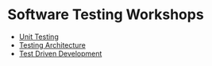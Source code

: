 # Software Testing Workshops

- [Unit Testing](https://duffau.github.io/testing-workshops/unit-testing/) 
- [Testing Architecture](https://duffau.github.io/testing-workshops/Testing-architecture/) 
- [Test Driven Development](https://duffau.github.io/testing-workshops/test-driven-development/) 
